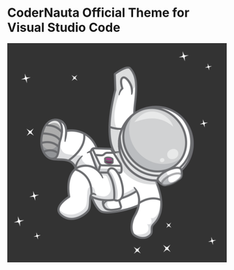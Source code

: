 # CoderNauta Official Theme for Visual Studio Code

![CoderNauta](https://github.com/TinchoLalo/coder-nauta-theme-vscode/blob/master/icons/codernauta-banner.png?raw=true)


